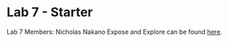 # Lab 7 - Starter
Lab 7 Members: Nicholas Nakano
Expose and Explore can be found [here](https://viridian01.github.io/sp23-cse110-lab7/).
